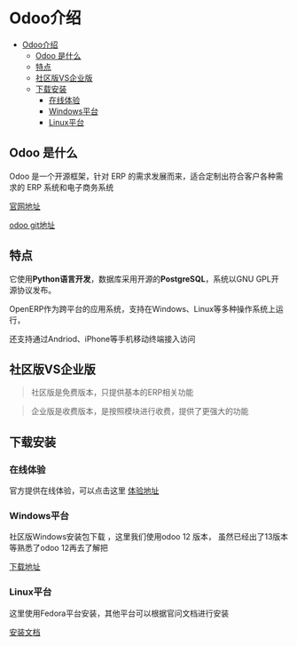 # Odoo介绍
<!-- TOC -->

- [Odoo介绍](#odoo%e4%bb%8b%e7%bb%8d)
  - [Odoo 是什么](#odoo-%e6%98%af%e4%bb%80%e4%b9%88)
  - [特点](#%e7%89%b9%e7%82%b9)
  - [社区版VS企业版](#%e7%a4%be%e5%8c%ba%e7%89%88vs%e4%bc%81%e4%b8%9a%e7%89%88)
  - [下载安装](#%e4%b8%8b%e8%bd%bd%e5%ae%89%e8%a3%85)
    - [在线体验](#%e5%9c%a8%e7%ba%bf%e4%bd%93%e9%aa%8c)
    - [Windows平台](#windows%e5%b9%b3%e5%8f%b0)
    - [Linux平台](#linux%e5%b9%b3%e5%8f%b0)

<!-- /TOC -->

## Odoo 是什么

 Odoo 是一个开源框架，针对 ERP 的需求发展而来，适合定制出符合客户各种需求的 ERP 系统和电子商务系统
 
[官网地址](https://www.odoo.com/zh_CN/)

[odoo git地址](https://github.com/odoo/odoo)


## 特点

它使用**Python语言开发**，数据库采用开源的**PostgreSQL**，系统以GNU GPL开 源协议发布。

 OpenERP作为跨平台的应用系统，支持在Windows、Linux等多种操作系统上运行，

还支持通过Andriod、iPhone等手机移动终端接入访问


## 社区版VS企业版

> 社区版是免费版本，只提供基本的ERP相关功能

>企业版是收费版本，是按照模块进行收费，提供了更强大的功能



## 下载安装


### 在线体验
官方提供在线体验，可以点击这里 [体验地址](http://demo.odoo.com)

### Windows平台

社区版Windows安装包下载 ，这里我们使用odoo 12 版本， 虽然已经出了13版本
等熟悉了odoo 12再去了解把

[下载地址](http://nightly.odoo.com/12.0/nightly/exe/)


### Linux平台

这里使用Fedora平台安装，其他平台可以根据官问文档进行安装

[安装文档](https://www.odoo.com/documentation/12.0/setup/install.html)







